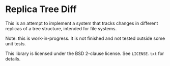# Replica Tree Diff

This is an attempt to implement a system that tracks changes in different
replicas of a tree structure, intended for file systems.

Note: this is work-in-progress. It is not finished and not tested outside some
unit tests.

This library is licensed under the BSD 2-clause license. See `LICENSE.txt` for
details.
